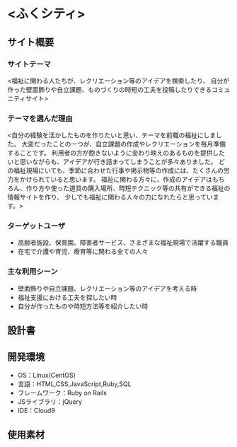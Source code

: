 # <ふくシティ>


## サイト概要
### サイトテーマ
<福祉に関わる人たちが、レクリエーション等のアイデアを検索したり、
自分が作った壁面飾りや自立課題、ものづくりの時短の工夫を投稿したりできるコミュニティサイト>


### テーマを選んだ理由
<自分の経験を活かしたものを作りたいと思い、テーマを前職の福祉にしました。
大変だったことの一つが、自立課題の作成やレクリエーションを毎月準備することです。
利用者の方が飽きないように変わり映えのあるものを提供したいと思いながらも、アイデアが行き詰まってしまうことが多々ありました。
どの福祉現場にいても、季節に合わせた行事や掲示物等の作成には、たくさんの労力をかけられていると思います。
福祉に関わる方々に、作成のアイデアはもちろん、作り方や使った道具の購入場所、時短テクニック等の共有ができる福祉の情報サイトを作り、
少しでも福祉に関わる人々の力になれたらと思っています。>


### ターゲットユーザ
- 高齢者施設、保育園、障害者サービス、さまざまな福祉現場で活躍する職員
- 在宅で介護や育児、療育等に関わる全ての人々


### 主な利用シーン
- 壁面飾りや自立課題、レクリエーション等のアイデアを考える時
- 福祉支援における工夫を探したい時
- 自分が作ったものや時短方法等を紹介したい時


## 設計書


## 開発環境
- OS：Linux(CentOS)
- 言語：HTML,CSS,JavaScript,Ruby,SQL
- フレームワーク：Ruby on Rails
- JSライブラリ：jQuery
- IDE：Cloud9


## 使用素材
